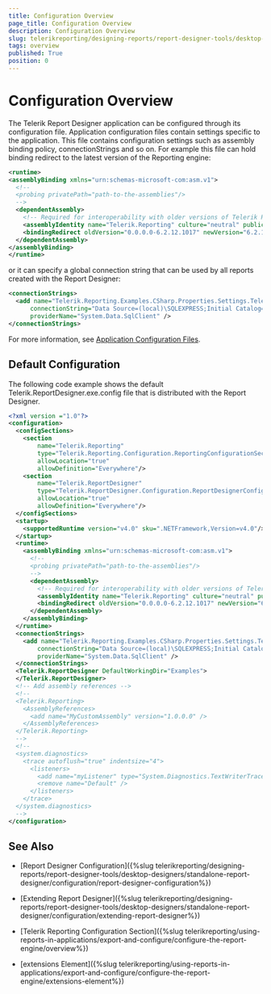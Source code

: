 ```yaml
---
title: Configuration Overview
page_title: Configuration Overview
description: Configuration Overview
slug: telerikreporting/designing-reports/report-designer-tools/desktop-designers/standalone-report-designer/configuration/overview
tags: overview
published: True
position: 0
---
```


# Configuration Overview

The Telerik Report Designer application can be configured through its configuration file. Application configuration files contain settings specific to the application. This file contains configuration settings such as assembly binding policy, connectionStrings and so on. For example this file can hold binding redirect to the latest version of the Reporting engine: 
    
````xml
<runtime>
<assemblyBinding xmlns="urn:schemas-microsoft-com:asm.v1">
  <!--
  <probing privatePath="path-to-the-assemblies"/>
  -->
  <dependentAssembly>
    <!-- Required for interoperability with older versions of Telerik Reporting -->
    <assemblyIdentity name="Telerik.Reporting" culture="neutral" publicKeyToken="a9d7983dfcc261be"/>
    <bindingRedirect oldVersion="0.0.0.0-6.2.12.1017" newVersion="6.2.12.1017"/>
  </dependentAssembly>
</assemblyBinding>
</runtime>
````

or it can specify a global connection string that can be used by all reports created with the Report Designer:
    
````xml
<connectionStrings>
  <add name="Telerik.Reporting.Examples.CSharp.Properties.Settings.TelerikConnectionString"
      connectionString="Data Source=(local)\SQLEXPRESS;Initial Catalog=AdventureWorks;Integrated Security=SSPI"
      providerName="System.Data.SqlClient" />
</connectionStrings>
````

For more information, see [Application Configuration Files](http://msdn.microsoft.com/en-us/library/ms229689%28v=vs.90%29.aspx). 

## Default Configuration

The following code example shows the default Telerik.ReportDesigner.exe.config file that is distributed with the Report Designer.
    
````xml
<?xml version ="1.0"?>
<configuration>
  <configSections>
    <section
        name="Telerik.Reporting"
        type="Telerik.Reporting.Configuration.ReportingConfigurationSection, Telerik.Reporting"
        allowLocation="true"
        allowDefinition="Everywhere"/>
    <section
        name="Telerik.ReportDesigner"
        type="Telerik.ReportDesigner.Configuration.ReportDesignerConfigurationSection, Telerik.ReportDesigner.Configuration"
        allowLocation="true"
        allowDefinition="Everywhere"/>
  </configSections>
  <startup>
    <supportedRuntime version="v4.0" sku=".NETFramework,Version=v4.0"/>
  </startup>
  <runtime>
    <assemblyBinding xmlns="urn:schemas-microsoft-com:asm.v1">
      <!--
      <probing privatePath="path-to-the-assemblies"/>
      -->
      <dependentAssembly>
        <!-- Required for interoperability with older versions of Telerik Reporting -->
        <assemblyIdentity name="Telerik.Reporting" culture="neutral" publicKeyToken="a9d7983dfcc261be"/>
        <bindingRedirect oldVersion="0.0.0.0-6.2.12.1017" newVersion="6.2.12.1017"/>
      </dependentAssembly>
    </assemblyBinding>
  </runtime>
  <connectionStrings>
    <add name="Telerik.Reporting.Examples.CSharp.Properties.Settings.TelerikConnectionString"
        connectionString="Data Source=(local)\SQLEXPRESS;Initial Catalog=AdventureWorks;Integrated Security=SSPI"
        providerName="System.Data.SqlClient" />
  </connectionStrings>
  <Telerik.ReportDesigner DefaultWorkingDir="Examples">
  </Telerik.ReportDesigner>
  <!-- Add assembly references -->
  <!--
  <Telerik.Reporting>
    <AssemblyReferences>
      <add name="MyCustomAssembly" version="1.0.0.0" />
    </AssemblyReferences>
  </Telerik.Reporting>
  -->
  <!--
  <system.diagnostics>
    <trace autoflush="true" indentsize="4">
      <listeners>
        <add name="myListener" type="System.Diagnostics.TextWriterTraceListener" initializeData="C:\Temp\Telerik.ReportDesigner.log" />
        <remove name="Default" />
      </listeners>
    </trace>
  </system.diagnostics>
  -->
</configuration>
````


## See Also

* [Report Designer Configuration]({%slug telerikreporting/designing-reports/report-designer-tools/desktop-designers/standalone-report-designer/configuration/report-designer-configuration%})

* [Extending Report Designer]({%slug telerikreporting/designing-reports/report-designer-tools/desktop-designers/standalone-report-designer/configuration/extending-report-designer%})

* [Telerik Reporting Configuration Section]({%slug telerikreporting/using-reports-in-applications/export-and-configure/configure-the-report-engine/overview%})

* [extensions Element]({%slug telerikreporting/using-reports-in-applications/export-and-configure/configure-the-report-engine/extensions-element%})
